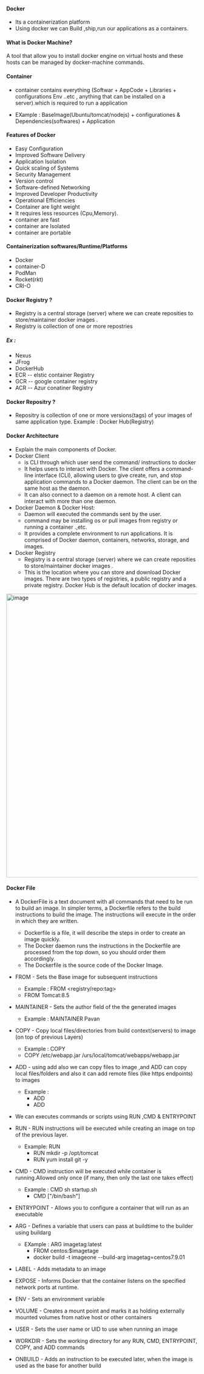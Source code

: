 #### Docker 
* Its a containerization platform 
* Using docker we can Build ,ship,run our applications as a containers.


#### What is Docker Machine?
A tool that allow you to install docker engine on virtual hosts and these hosts can be managed by   docker-machine commands.

#### Container 
* container contains everything (Softwar + AppCode + Libraries + configurations Env ..etc , anything that can be installed on a server).which is required to run a application
- EXample : BaseImage(Ubuntu/tomcat/nodejs) + configurationes & Dependencies(softwares) + Application

#### Features of Docker
- Easy Configuration
- Improved Software Delivery
- Application Isolation
- Quick scaling of Systems
- Security Management
- Version control
- Software-defined Networking
- Improved Developer Productivity
- Operational Efficiencies
- Container are light weight 
- It requires less resources (Cpu,Memory).
- container are fast
- container are Isolated 
- container are portable

#### Containerization softwares/Runtime/Platforms
* Docker 
* container-D 
* PodMan
* Rocket(rkt)
* CRI-O


#### Docker Registry ?
* Registry is a central storage (server) where we can create reposities to store/maintainer docker images .
* Registry is  collection of one or more repostries
#####  Ex : 
* Nexus
* JFrog
* DockerHub
* ECR --  elstic container Registry
* GCR --  google container registry
* ACR --  Azur conatiner Registry

#### Docker Repositry ?
* Repositry is collection of one or more versions(tags) of your images of same application type.
    Example :  Docker Hub(Registry)

#### Docker Architecture
* Explain the main components of Docker.
* Docker Client 
    -   is CLI through which user send the command/ instructions to docker 
    -   It helps users to interact with Docker. The client offers a command-line interface (CLI), 
allowing users to give create, run, and stop application commands to a Docker daemon. The client can be on the same host as the daemon. 
    -   It can also connect to a daemon on a remote host. A client can interact with more than one daemon.
* Docker Daemon &  Docker Host: 
    -   Daemon will executed the commands sent by the user.
    -   command may be installing os or pull images from registry or running a container .,etc.
    -   It provides a complete environment to run applications. It is comprised of Docker daemon, containers, networks, storage, and images. 
* Docker Registry
    -   Registry is a central storage (server) where we can create reposities to store/maintainer docker images .
    -   This is the location where you can store and download Docker images. There are two types of registries, 
a public registry and a private registry. Docker Hub is the default location of docker images.


<img width="746" alt="image" src="https://github.com/user-attachments/assets/f779c3b3-6dd9-4741-a41a-c1ae9e7294af">

#### Docker File
* A DockerFile is a text document with all commands that need to be run to build an image. In simpler terms, a Dockerfile refers to the build instructions to build the image. The instructions will execute in the order in which they are written.
    - Dockerfile is a file, it will describe the steps in order to create an image
quickly.
    - The Docker daemon runs the instructions in the Dockerfile are processed
from the top down, so you should order them accordingly.
    - The Dockerfile is the source code of the Docker Image.

* FROM  -   Sets the Base image for subsequent instructions
    -   Example : FROM <registry/repo:tag>
    -   FROM  Tomcat:8.5
* MAINTAINER    -   Sets the author field of the the generated images
    -   Example : MAINTAINER Pavan
* COPY  -   Copy local files/directories from build context(servers) to image (on top of previous Layers)
    -   Example :  COPY <source> <destionation>
    -   COPY /etc/webapp.jar /urs/local/tomcat/webapps/webapp.jar
* ADD   -   using add also we can copy files to image ,and ADD can copy local files/folders and also it can add remote files (like https endpoints) to images
    -   Example : 
        -   ADD <source> <destionation>
        -   ADD <sourceurl> <destionationurl>

* We can executes commands or scripts using RUN ,CMD & ENTRYPOINT
*   RUN -    RUN instructions will be executed while creating an image on top of the previous layer.
    -   Example: RUN <Command>
        -   RUN mkdir -p /opt/tomcat
        -   RUN yum install git -y

* CMD   -   CMD instruction will be executed while container is running.Allowed only once (if many, then only the last one takes effect)
    -   Example : CMD sh startup.sh
        -   CMD ["/bin/bash"]
* ENTRYPOINT    -   Allows you to configure a container that will run as an executable
* ARG   -   Defines a variable that users can pass at buildtime to the builder using buildarg
    -   EXample : ARG imagetag:latest
        -   FROM centos:$imagetage
        -   docker build -t imageone --build-arg imagetag=centos7.9.01

* LABEL     -   Adds metadata to an image
* EXPOSE    -   Informs Docker that the container listens on the specified network ports at runtime.
* ENV       -   Sets an environment variable
* VOLUME    -   Creates a mount point and marks it as holding externally mounted volumes from native host or other containers
* USER      -   Sets the user name or UID to use when running an image
* WORKDIR   -   Sets the working directory for any RUN, CMD, ENTRYPOINT, COPY, and ADD commands
* ONBUILD   -   Adds an instruction to be executed later, when the image is used as the base for another build

